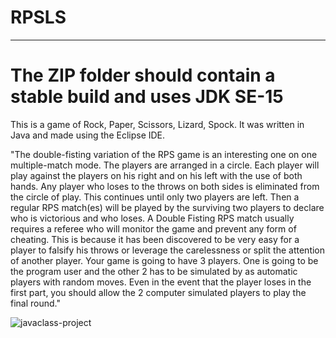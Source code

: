 # RPSLS

----
<h1> The ZIP folder should contain a stable build and uses JDK SE-15 </h1>


<p>This is a game of Rock, Paper, Scissors, Lizard, Spock. It was written in Java and made using the Eclipse IDE.</p>

<p>"The double-fisting variation of the RPS game is an interesting one on one multiple-match mode. The players are arranged in a circle. Each player will play against the players on his right and on his left with the use of both hands. Any player who loses to the throws on both sides is eliminated from the circle of play. This continues until only two players are left. Then a regular RPS match(es) will be played by the surviving two players to declare who is victorious and who loses. A Double Fisting RPS match usually requires a referee who will monitor the game and prevent any form of cheating. This is because it has been discovered to be very easy for a player to falsify his throws or leverage the carelessness or split the attention of another player. Your game is going to have 3 players. One is going to be the program user and the other 2 has to be simulated by as automatic players with random moves. Even in the event that the player loses in the first part, you should allow the 2 computer simulated players to play the final round."</p>

![javaclass-project](https://github.com/user-attachments/assets/0486888c-08d1-48e9-9403-5b0ef691f33e)
